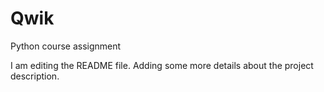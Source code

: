 # Qwik
Python course assignment

I am editing the README file. Adding some more details about the project description.

